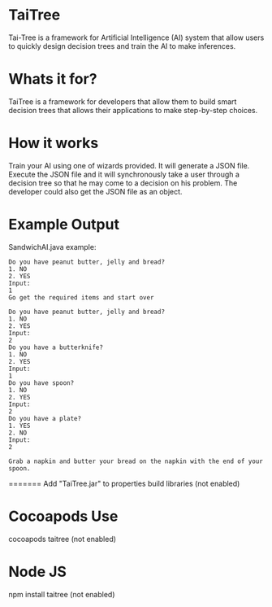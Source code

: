TaiTree
=======

Tai-Tree is a framework for Artificial Intelligence (AI) system that allow users to quickly design decision trees and train the AI to make inferences.

Whats it for?
=======
TaiTree is a framework for developers that allow them to build smart decision trees that allows their applications to make step-by-step choices.   

How it works
=======
Train your AI using one of wizards provided. It will generate a JSON file. Execute the JSON file and it will synchronously take a user through a decision tree so that he may come to a decision on his problem. The developer could also get the JSON file as an object.

Example Output
=======
SandwichAI.java example:


```
Do you have peanut butter, jelly and bread?
1. NO
2. YES
Input:
1
Go get the required items and start over
```

```
Do you have peanut butter, jelly and bread?
1. NO
2. YES
Input:
2
Do you have a butterknife?
1. NO
2. YES
Input:
1
Do you have spoon?
1. NO
2. YES
Input:
2
Do you have a plate?
1. YES
2. NO
Input:
2

Grab a napkin and butter your bread on the napkin with the end of your spoon.

```


=======
Add "TaiTree.jar" to properties build libraries (not enabled)

Cocoapods Use
=======
cocoapods taitree (not enabled)

Node JS
=======
npm install taitree (not enabled)

